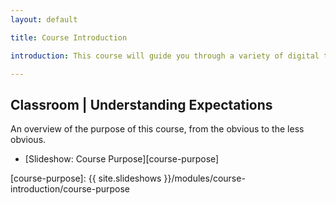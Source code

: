 ```yaml
---
layout: default

title: Course Introduction

introduction: This course will guide you through a variety of digital tools for scientific research. You will apply the skills and tools to your own project throughout the course, giving you practical experience on top of the theoretical. Welcome to the future.

---
```



## Classroom | Understanding Expectations

An overview of the purpose of this course, from the obvious to the less obvious.

- [Slideshow: Course Purpose][course-purpose]

[course-purpose]: {{ site.slideshows }}/modules/course-introduction/course-purpose




